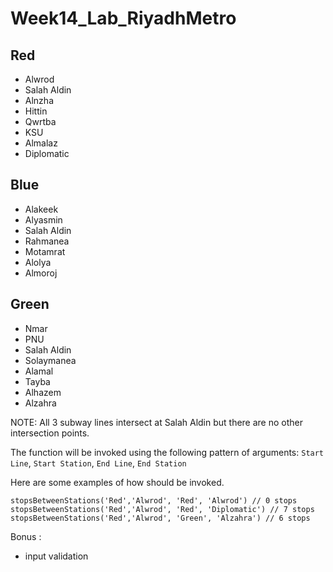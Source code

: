 # Week14_Lab_RiyadhMetro


## Red
- Alwrod
- Salah Aldin
- Alnzha
- Hittin
- Qwrtba
- KSU
- Almalaz
- Diplomatic
## Blue
- Alakeek
- Alyasmin
- Salah Aldin
- Rahmanea
- Motamrat
- Alolya
- Almoroj
## Green
- Nmar
- PNU
- Salah Aldin
- Solaymanea
- Alamal
- Tayba
- Alhazem
- Alzahra


NOTE: All 3 subway lines intersect at Salah Aldin but there are no other intersection points.


The function will be invoked using the following pattern of arguments:
`Start Line`, `Start Station`, `End Line`, `End Station`

Here are some examples of how should be invoked.

    stopsBetweenStations('Red','Alwrod', 'Red', 'Alwrod') // 0 stops
    stopsBetweenStations('Red','Alwrod', 'Red', 'Diplomatic') // 7 stops
    stopsBetweenStations('Red','Alwrod', 'Green', 'Alzahra') // 6 stops

Bonus : 
- input validation